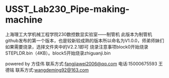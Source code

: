 # USST_Lab230_Pipe-making-machine
上海理工大学机械工程学院230数控数显实验室——制管机
此版本为制管机github发布的第一个版本，也是较新较成熟的版本所以命名为V1.0.0，师弟师妹们如果需要烧录，选择文件夹中的V2.2.1即可
烧录注意事项block0开始烧录STEPLDR.bin（4KB）。block5开始烧录zhiguanji.bin

powered by 方佳伟 联系方式:fangjiawei2006@qq.com 电话:15000675593
           王德铭 联系方式:wangdeming92@163.com
